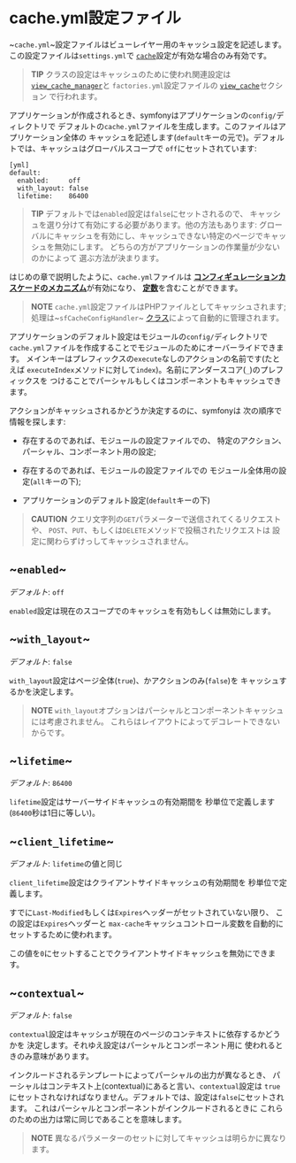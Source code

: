 cache.yml設定ファイル
====================

~`cache.yml`~設定ファイルはビューレイヤー用のキャッシュ設定を記述します。
この設定ファイルは`settings.yml`で
[`cache`](#chapter_04_sub_cach)設定が有効な場合のみ有効です。

>**TIP**
>クラスの設定はキャッシュのために使われ関連設定は
>[`view_cache_manager`](#chapter_05_view_cache_manager)と
>`factories.yml`設定ファイルの
>[`view_cache`](#chapter_05_view_cache)セクション
>で行われます。

アプリケーションが作成されるとき、symfonyはアプリケーションの`config/`ディレクトリで
デフォルトの`cache.yml`ファイルを生成します。このファイルはアプリケーション全体の
キャッシュを記述します(`default`キーの元で)。デフォルトでは、キャッシュはグローバルスコープで
`off`にセットされています:

    [yml]
    default:
      enabled:     off
      with_layout: false
      lifetime:    86400

>**TIP**
>デフォルトでは`enabled`設定は`false`にセットされるので、
>キャッシュを選り分けて有効にする必要があります。他の方法もあります:
>グローバルにキャッシュを有効にし、キャッシュできない特定のページでキャッシュを無効にします。
>どちらの方がアプリケーションの作業量が少ないのかによって
>選ぶ方法が決まります。

はじめの章で説明したように、`cache.yml`ファイルは
[**コンフィギュレーションカスケードのメカニズム**](#chapter_03_configuration_cascade)が有効になり、
[**定数**](#chapter_03_constants)を含むことができます。

>**NOTE**
>`cache.yml`設定ファイルはPHPファイルとしてキャッシュされます;
>処理は~`sfCacheConfigHandler`~
>[クラス](#chapter_14_config_handlers_yml)によって自動的に管理されます。

アプリケーションのデフォルト設定はモジュールの`config/`ディレクトリで
`cache.yml`ファイルを作成することでモジュールのためにオーバーライドできます。
メインキーはプレフィックスの`execute`なしのアクションの名前です(たとえば
`executeIndex`メソッドに対して`index`)。名前にアンダースコア(`_`)のプレフィックスを
つけることでパーシャルもしくはコンポーネントもキャッシュできます。

アクションがキャッシュされるかどうか決定するのに、symfonyは
次の順序で情報を探します:

  * 存在するのであれば、モジュールの設定ファイルでの、
    特定のアクション、パーシャル、コンポーネント用の設定;

  * 存在するのであれば、モジュールの設定ファイルでの
    モジュール全体用の設定(`all`キーの下);

  * アプリケーションのデフォルト設定(`default`キーの下)

>**CAUTION**
>クエリ文字列の`GET`パラメーターで送信されてくるリクエストや、
>`POST`、`PUT`、もしくは`DELETE`メソッドで投稿されたリクエストは
>設定に関わらずけっしてキャッシュされません。

~`enabled`~
-----------

*デフォルト*: `off`

`enabled`設定は現在のスコープでのキャッシュを有効もしくは無効にします。

~`with_layout`~
---------------

*デフォルト*: `false`

`with_layout`設定はページ全体(`true`)、かアクションのみ(`false`)を
キャッシュするかを決定します。

>**NOTE**
>`with_layout`オプションはパーシャルとコンポーネントキャッシュには考慮されません。
>これらはレイアウトによってデコレートできないからです。

~`lifetime`~
------------

*デフォルト*: `86400`

`lifetime`設定はサーバーサイドキャッシュの有効期間を
秒単位で定義します(`86400`秒は1日に等しい)。

~`client_lifetime`~
-------------------

*デフォルト*: `lifetime`の値と同じ

`client_lifetime`設定はクライアントサイドキャッシュの有効期間を
秒単位で定義します。

すでに`Last-Modified`もしくは`Expires`ヘッダーがセットされていない限り、
この設定は`Expires`ヘッダーと
`max-cache`キャッシュコントロール変数を自動的にセットするために使われます。

この値を`0`にセットすることでクライアントサイドキャッシュを無効にできます。

~`contextual`~
--------------

*デフォルト*: `false`

`contextual`設定はキャッシュが現在のページのコンテキストに依存するかどうかを
決定します。それゆえ設定はパーシャルとコンポーネント用に
使われるときのみ意味があります。

インクルードされるテンプレートによってパーシャルの出力が異なるとき、
パーシャルはコンテキスト上(contextual)にあると言い、`contextual`設定は
`true`にセットされなければなりません。デフォルトでは、設定は`false`にセットされます。 
これはパーシャルとコンポーネントがインクルードされるときに
これらのための出力は常に同じであることを意味します。

>**NOTE**
>異なるパラメーターのセットに対してキャッシュは明らかに異なります。
